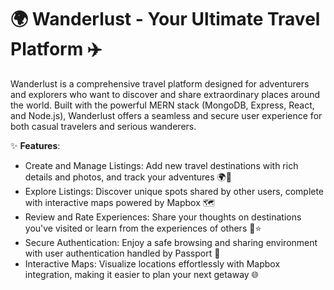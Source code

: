 # 🌍 **Wanderlust** - Your Ultimate Travel Platform ✈️

Wanderlust is a comprehensive travel platform designed for adventurers and explorers who want to discover and share extraordinary places around the world. Built with the powerful MERN stack (MongoDB, Express, React, and Node.js), Wanderlust offers a seamless and secure user experience for both casual travelers and serious wanderers.

✨ **Features**:
- Create and Manage Listings: Add new travel destinations with rich details and photos, and track your adventures 🌍📸
- Explore Listings: Discover unique spots shared by other users, complete with interactive maps powered by Mapbox 🗺️
- Review and Rate Experiences: Share your thoughts on destinations you've visited or learn from the experiences of others 📝⭐
- Secure Authentication: Enjoy a safe browsing and sharing environment with user authentication handled by Passport 🔐
- Interactive Maps: Visualize locations effortlessly with Mapbox integration, making it easier to plan your next getaway 🌐
